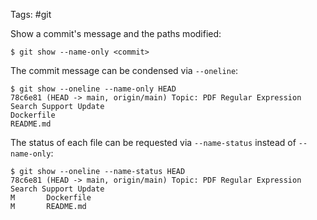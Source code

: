 Tags: #git

Show a commit's message and the paths modified:
```shell
$ git show --name-only <commit>
```

The commit message can be condensed via `--oneline`:
```shell
$ git show --oneline --name-only HEAD
78c6e81 (HEAD -> main, origin/main) Topic: PDF Regular Expression Search Support Update
Dockerfile
README.md
```

The status of each file can be requested via `--name-status` instead of `--name-only`:
```shell
$ git show --oneline --name-status HEAD
78c6e81 (HEAD -> main, origin/main) Topic: PDF Regular Expression Search Support Update
M       Dockerfile
M       README.md
```
